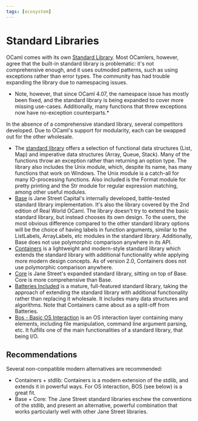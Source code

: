 ```yaml
---
tags: [ecosystem]
---
```


# Standard Libraries

OCaml comes with its own [Standard Library](https://caml.inria.fr/pub/docs/manual-ocaml/libref/).
Most OCamlers, however, agree that the built-in standard library is problematic: it's not comprehensive
enough, and it uses outmoded patterns, such as using exceptions rather than error types. The community has
had trouble expanding the library due to namespacing issues.

* Note, however, that since OCaml 4.07, the namespace issue has mostly been fixed, and the standard library is
being expanded to cover more missing use-cases. Additionally, many functions that threw exceptions now have
no-exception counterparts.*

In the absence of a comprehensive standard library, several competitors developed. Due to OCaml's support for
modularity, each can be swapped out for the other wholesale.

* The [standard library](https://caml.inria.fr/pub/docs/manual-ocaml/libref/) offers a selection of functional
data structures (List, Map) and imperative data structures (Array, Queue, Stack). Many of the functions throw
an exception rather than returning an option type. The library also includes the Unix module, which, despite its
name, has many functions that work on Windows. The Unix module is a catch-all for many IO-processing functions.
Also included is the Format module for pretty printing and the Str module for regular expression matching, among
other useful modules.
* [Base](https://github.com/janestreet/base)  is Jane Street Capital's internally developed, battle-tested
standard library implementation. It's also the library covered by the 2nd edition of Real World OCaml. The library
doesn't try to extend the basic standard library, but instead chooses its own design. To the users, the most obvious
difference compared to the other standard library options will be the choice of having labels in function arguments,
similar to the ListLabels, ArrayLabels, etc modules in the standard library. Additionally, Base does not use
polymorphic comparison anywhere in its API.
* [Containers](https://github.com/c-cube/ocaml-containers)  is a lightweight and modern-style standard library which
extends the standard library with additional functionality while applying more modern design concepts. As of version
2.0, Containers does not use polymorphic comparison anywhere.
* [Core](https://github.com/janestreet/core)  is Jane Street's expanded standard library, sitting on top of Base.
Core is more comprehensive than Base.
* [Batteries Included](https://github.com/ocaml-batteries-team/batteries-included)  is a mature, full-featured
standard library, taking the approach of extending the standard library with additional functionality rather than
replacing it wholesale. It includes many data structures and algorithms. Note that Containers came about as a
split-off from Batteries.
* [Bos - Basic OS Interaction](https://github.com/dbuenzli/bos) is an OS interaction layer containing many elements,
including file manipulation, command line argument parsing, etc. It fulfills one of the main functionalities of a
standard library, that being I/O.

## Recommendations
Several non-compatible modern alternatives are recommended:

* Containers + stdlib: Containers is a modern extension of the stdlib, and extends it in powerful ways.
For OS interaction, BOS (see below) is a great fit.
* Base + Core: The Jane Street standard libraries eschew the conventions of the stdlib, and present an
alternative, powerful combination that works particularly well with other Jane Street libraries.
